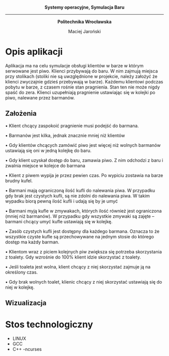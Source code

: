 **<p align="center"> Systemy operacyjne, Symulacja Baru  </p>**
_________________________________
**<p align="center"> Politechnika Wrocławska </p>**
<p align="center"> Maciej Jaroński </p>


<a name="desc"></a>
# Opis aplikacji
Aplikacja ma na celu symulacje obsługi klientów w barze w którym serwowane jest piwo.
Klienci przybywają do baru. W nim zajmują miejsca przy stolikach (stoliki nie są
uwzględnione w projekcie, należy założyć że klienci zwyczajnie gdzieś przebywają w barze).
Każdemu klientowi podczas pobytu w barze, z czasem rośnie stan pragnienia. Stan ten nie
może nigdy spaść do zera. Klienci uzupełniają pragnienie ustawiając się w kolejki po piwo,
nalewane przez barmanów.


## Założenia

• Klient chcący zaspokoić pragnienie musi podejść do barmana.

• Barmanów jest kilka, jednak znacznie mniej niż klientów

• Gdy klientów chcących zamówić piwo jest więcej niż wolnych barmanów ustawiają
się oni w jedną kolejkę do baru.

• Gdy klient uzyskał dostęp do baru, zamawia piwo. Z nim odchodzi z baru i zwalnia
miejsce w kolejce do barmana

• Klient z piwem wypija je przez pewien czas. Po wypiciu zostawia na barze brudny
kufel.

• Barmani mają ograniczoną ilość kufli do nalewania piwa. W przypadku gdy brak jest
czystych kufli, są nie zdolni do nalewania piwa. W takim wypadku biorą pewną ilość
kufli i udają się by je umyć

• Barmani myją kufle w zmywakach, których ilość również jest ograniczona (mniej niż
barmanów). W przypadku gdy wszystkie zmywaki są zajęte – barmani chcący umyć
kufle ustawiają się w kolejkę.

• Zasób czystych kufli jest dostępny dla każdego barmana. Oznacza to że wszystkie
czyste kufle są przechowywane na jednym stosie do którego dostęp ma każdy
barman.

• Klientom wraz z piciem kolejnych piw zwiększa się potrzeba skorzystania z toalety. Gdy wzrośnie do 100% klient idzie skorzystać z toalety.

• Jeśli toaleta jest wolna, klient chcący z niej skorzystać zajmuje ją na określony czas.

• Gdy brak wolnych toalet, klienic chcący z niej skorzystać ustawiają się do niej w kolejkę.


## Wizualizacja
<a name="pre"></a>

# Stos technologiczny
- LINUX
- GCC
- C++
-ncurses
